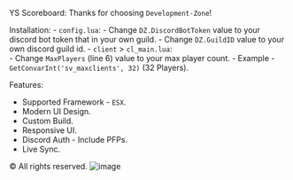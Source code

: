 YS Scoreboard:
Thanks for choosing `Development-Zone`!

Installation:
    - `config.lua`:
        - Change `DZ.DiscordBotToken` value to your discord bot token that in your own guild.
        - Change `DZ.GuildID` value to your own discord guild id.
    - `client` > `cl_main.lua`:     
        - Change `MaxPlayers` (line 6) value to your max player count.
        - Example - `GetConvarInt('sv_maxclients', 32)` (32 Players).

Features: 
- Supported Framework - `ESX`.
- Modern UI Design.
- Custom Build.
- Responsive UI.
- Discord Auth - Include PFPs.
- Live Sync.

©️ All rights reserved.
![image](https://user-images.githubusercontent.com/81599998/122256535-d7475980-ced7-11eb-8b58-1e3d4c6af8ee.png)
